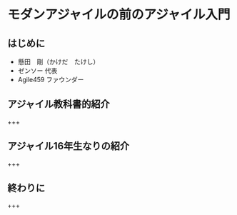 # モダンアジャイルの前のアジャイル入門
## はじめに

* 懸田　剛（かけだ　たけし）
* ゼンソー 代表
* Agile459 ファウンダー


## アジャイル教科書的紹介
+++
## アジャイル16年生なりの紹介
+++
## 終わりに
+++
